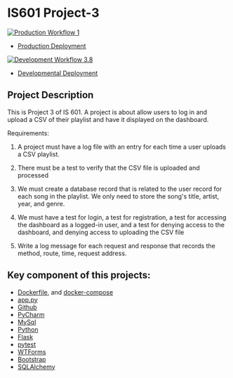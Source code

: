 # IS601 Project-3 

[![Production Workflow 1](https://github.com/parth-panara/IS601_parth_project-3_/actions/workflows/prod.yml/badge.svg)](https://github.com/parth-panara/IS601_parth_project-3_/actions/workflows/prod.yml)

* [Production Deployment](https://parth-prod-project3.herokuapp.com/)


[![Development Workflow 3.8](https://github.com/parth-panara/IS601_parth_project-3_/actions/workflows/dev.yml/badge.svg)](https://github.com/parth-panara/IS601_parth_project-3_/actions/workflows/dev.yml)

* [Developmental Deployment](https://parth-dev-project3.herokuapp.com/)

## Project Description

This is Project 3 of IS 601. A project is about allow users to log in and upload a CSV of their playlist and have it displayed on the dashboard.

Requirements:

1. A project must have a log file with an entry for each time a user uploads a CSV playlist. 
2. There must be a test to verify that the CSV file is uploaded and processed
3. We must create a database record that is related to the user record for each song in the playlist.  We only need to store the song's title, artist, year, and genre. 
4. We must have a test for login, a test for registration, a test for accessing the dashboard as a logged-in user, and a test for denying access to the dashboard, and denying access to uploading the CSV file

5. Write a log message for each request and response that records the method, route, time, request address.


## Key component of this projects:
* [Dockerfile](https://github.com/Milan-36/PythonFlaskWebsite/blob/master/app/Dockerfile), and [docker-compose](https://github.com/Milan-36/PythonFlaskWebsite/blob/master/docker-compose.yml)
* [app.py](https://github.com/Milan-36/PythonFlaskWebsite/blob/master/app/app.py)
* [Github](https://github.com/Milan-36/PythonFlaskWebsite)
* [PyCharm](https://www.jetbrains.com/pycharm/)
* [MySql](https://www.mysql.com/)
* [Python](https://www.python.org/)
* [Flask](https://flask.palletsprojects.com/en/2.1.x/)
* [pytest](https://docs.pytest.org/en/7.1.x/)
* [WTForms](https://wtforms.readthedocs.io/en/3.0.x/)
* [Bootstrap](https://getbootstrap.com/)
* [SQLAlchemy](https://www.sqlalchemy.org/)

